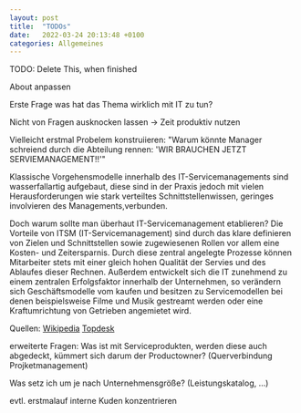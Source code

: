 ```yaml
---
layout: post
title:  "TODOs"
date:   2022-03-24 20:13:48 +0100
categories: Allgemeines
---
```

TODO: Delete This, when finished

About anpassen

Erste Frage was hat das Thema wirklich mit IT zu tun? 

Nicht von Fragen ausknocken lassen -> Zeit produktiv nutzen

Vielleicht erstmal Probelem konstruiieren: "Warum könnte Manager schreiend durch die Abteilung rennen: 'WIR BRAUCHEN JETZT SERVIEMANAGEMENT!!'"



Klassische Vorgehensmodelle innerhalb des IT-Servicemanagements sind wasserfallartig aufgebaut, diese sind in der Praxis jedoch mit vielen Herausforderungen wie stark verteiltes Schnittstellenwissen, geringes involvieren des Managements,verbunden. 

Doch warum sollte man überhaut IT-Servicemanagement etablieren? 
Die Vorteile von ITSM (IT-Servicemanagement) sind durch das klare definieren von Zielen und Schnittstellen sowie zugewiesenen Rollen vor allem eine Kosten- und Zeitersparnis. Durch diese zentral angelegte Prozesse können Mitarbeiter stets mit einer gleich hohen Qualität der Servies und des Ablaufes dieser Rechnen. 
Außerdem entwickelt sich die IT zunehmend zu einem zentralen Erfolgsfaktor innerhalb der Unternehmen, so verändern sich Geschäftsmodelle vom kaufen und besitzen zu Servicemodellen bei denen beispielsweise Filme und Musik gestreamt werden oder eine Kraftumrichtung von Getrieben angemietet wird. 

Quellen: 
[Wikipedia](https://de.wikipedia.org/wiki/IT-Service-Management)
[Topdesk](https://www.topdesk.com/de/glossar/was-ist-itsm/)

erweiterte Fragen: Was ist mit Serviceprodukten, werden diese auch abgedeckt, kümmert sich darum der Productowner? (Querverbindung Projketmanagement) 

Was setz ich um je nach Unternehmensgröße? (Leistungskatalog, ...)

evtl. erstmalauf interne Kuden konzentrieren